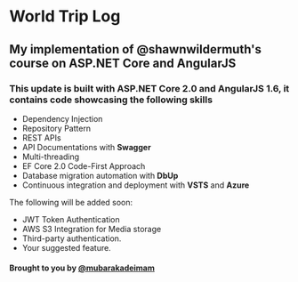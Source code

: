 # World Trip Log

## My implementation of @shawnwildermuth's course on ASP.NET Core and AngularJS

### This update is built with ASP.NET Core 2.0 and AngularJS 1.6, it contains code showcasing the following skills

* Dependency Injection
* Repository Pattern
* REST APIs
* API Documentations with **Swagger**
* Multi-threading
* EF Core 2.0 Code-First Approach
* Database migration automation with **DbUp**
* Continuous integration and deployment with **VSTS** and **Azure**

The following will be added soon:
* JWT Token Authentication
* AWS S3 Integration for Media storage
* Third-party authentication.
* Your suggested feature.


#### Brought to you by [@mubarakadeimam](https://mubarak.hackcoders.club)
